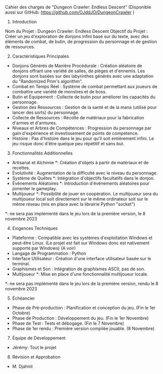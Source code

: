 Cahier des charges de "Dungeon Crawler: Endless Descent"
(Disponible aussi sur GitHub: https://github.com/OJddJO/DungeonCrawler )

1. Introduction

Nom du Projet : Dungeon Crawler: Endless Descent
Objectif du Projet : Créer un jeu d'exploration de donjons infini basé sur du texte, avec des éléments de combat, de butin, de progression du personnage et de gestion de ressources.

2. Caractéristiques Principales

-   Donjons Générés de Manière Procédurale : Création aléatoire de donjons offrant une variété de salles, de pièges et d'ennemis. 
    Les donjons sont basées sur des labyrinthes générés avec une adaptation du "Randomized Prim's algorithm".
-   Combat en Temps Réel : Système de combat permettant aux joueurs de combattre une variété de monstres et de boss.
-   Butin et Équipement : Collecte de butin pour améliorer les capacités du personnage.
-   Gestion des Ressources : Gestion de la santé et de la mana (utilisé pour lancer des sorts) du personnage.
-   Collecte de Ressources : Récolte de matériaux pour la fabrication d'armes et d'armures.
-   Niveaux et Arbres de Compétences : Progression du personnage par gain d'expérience et investissement de points de compétence.
-   Histoire : Pas d'histoire dans le jeu pour qu'il soit entièrement infini.
    Le jeu risque donc d'être quelque peu répétitif et sans but.

3. Fonctionnalités Additionnelles

-   Artisanat et Alchimie *: Création d'objets à partir de matériaux et de recettes.
-   Évolutivité : Augmentation de la difficulté avec le niveau du personnage.
-   Système de Quêtes *: Intégration d'objectifs facultatifs dans le donjon.
-   Événements Aléatoires *: Introduction d'événements aléatoires pour pimenter le gameplay.
-   Multijoueur *: Possibilité de jouer en coopération.
    Le multijoueur sera du multijoueur local soit directement sur le même ordinateur soit sur le même réseau (mis en place avec la librairie Python "socket")

*: ne sera pas implémenté dans le jeu lors de la première version, le 8 novembre 2023 

4. Exigences Techniques

-   Plateforme : Compatible avec les systèmes d'exploitation Windows et peut-être Linux. (Le projet est fait sur Windows donc est nativement supporté par Windows) (A voir)
-   Langage de Programmation : Python
-   Interface Utilisateur : Création d'une interface utilisateur basée sur le terminal.
-   Graphismes et Son : Intégration de graphismes ASCII, pas de son.
-   Multijoueur *: Mise en place d'une fonctionnalité multijoueur locale.

*: ne sera pas implémenté dans le jeu lors de la première version, rendu le 8 novembre 2023 

5. Échéancier

-   Phase de Pré-production : Planification et conception du jeu. (Fin le 1er Octobre)
-   Phase de Production : Développement du jeu. (Fin le 1er Novembre)
-   Phase de Test : Tests et débogage. (Fin le 7 Novembre)
-   Phase de 1er rendu : Première version compilée jouable. (8 Novembre)

7. Équipe de Développement

-   Jérémy: Tout le projet

8. Révision et Approbation

-   M. Djahnit